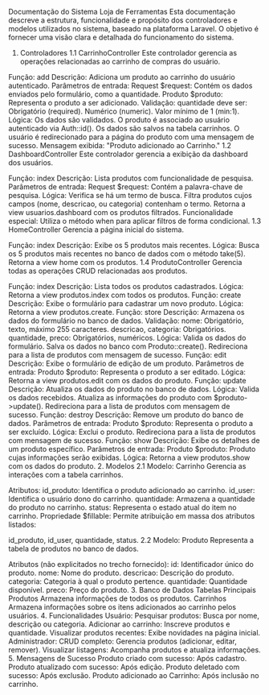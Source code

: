 Documentação do Sistema Loja de Ferramentas
Esta documentação descreve a estrutura, funcionalidade e propósito dos controladores e modelos utilizados no sistema, baseado na plataforma Laravel. O objetivo é fornecer uma visão clara e detalhada do funcionamento do sistema.

1. Controladores
1.1 CarrinhoController
Este controlador gerencia as operações relacionadas ao carrinho de compras do usuário.

Função: add
Descrição: Adiciona um produto ao carrinho do usuário autenticado.
Parâmetros de entrada:
Request $request: Contém os dados enviados pelo formulário, como a quantidade.
Produto $produto: Representa o produto a ser adicionado.
Validação:
quantidade deve ser:
Obrigatório (required).
Numérico (numeric).
Valor mínimo de 1 (min:1).
Lógica:
Os dados são validados.
O produto é associado ao usuário autenticado via Auth::id().
Os dados são salvos na tabela carrinhos.
O usuário é redirecionado para a página do produto com uma mensagem de sucesso.
Mensagem exibida: "Produto adicionado ao Carrinho."
1.2 DashboardController
Este controlador gerencia a exibição da dashboard dos usuários.

Função: index
Descrição: Lista produtos com funcionalidade de pesquisa.
Parâmetros de entrada:
Request $request: Contém a palavra-chave de pesquisa.
Lógica:
Verifica se há um termo de busca.
Filtra produtos cujos campos (nome, descricao, ou categoria) contenham o termo.
Retorna a view usuarios.dashboard com os produtos filtrados.
Funcionalidade especial:
Utiliza o método when para aplicar filtros de forma condicional.
1.3 HomeController
Gerencia a página inicial do sistema.

Função: index
Descrição: Exibe os 5 produtos mais recentes.
Lógica:
Busca os 5 produtos mais recentes no banco de dados com o método take(5).
Retorna a view home com os produtos.
1.4 ProdutoController
Gerencia todas as operações CRUD relacionadas aos produtos.

Função: index
Descrição: Lista todos os produtos cadastrados.
Lógica: Retorna a view produtos.index com todos os produtos.
Função: create
Descrição: Exibe o formulário para cadastrar um novo produto.
Lógica: Retorna a view produtos.create.
Função: store
Descrição: Armazena os dados do formulário no banco de dados.
Validação:
nome: Obrigatório, texto, máximo 255 caracteres.
descricao, categoria: Obrigatórios.
quantidade, preco: Obrigatórios, numéricos.
Lógica:
Valida os dados do formulário.
Salva os dados no banco com Produto::create().
Redireciona para a lista de produtos com mensagem de sucesso.
Função: edit
Descrição: Exibe o formulário de edição de um produto.
Parâmetros de entrada:
Produto $produto: Representa o produto a ser editado.
Lógica: Retorna a view produtos.edit com os dados do produto.
Função: update
Descrição: Atualiza os dados do produto no banco de dados.
Lógica:
Valida os dados recebidos.
Atualiza as informações do produto com $produto->update().
Redireciona para a lista de produtos com mensagem de sucesso.
Função: destroy
Descrição: Remove um produto do banco de dados.
Parâmetros de entrada:
Produto $produto: Representa o produto a ser excluído.
Lógica:
Exclui o produto.
Redireciona para a lista de produtos com mensagem de sucesso.
Função: show
Descrição: Exibe os detalhes de um produto específico.
Parâmetros de entrada:
Produto $produto: Produto cujas informações serão exibidas.
Lógica: Retorna a view produtos.show com os dados do produto.
2. Modelos
2.1 Modelo: Carrinho
Gerencia as interações com a tabela carrinhos.

Atributos:
id_produto: Identifica o produto adicionado ao carrinho.
id_user: Identifica o usuário dono do carrinho.
quantidade: Armazena a quantidade do produto no carrinho.
status: Representa o estado atual do item no carrinho.
Propriedade $fillable:
Permite atribuição em massa dos atributos listados:

id_produto, id_user, quantidade, status.
2.2 Modelo: Produto
Representa a tabela de produtos no banco de dados.

Atributos (não explicitados no trecho fornecido):
id: Identificador único do produto.
nome: Nome do produto.
descricao: Descrição do produto.
categoria: Categoria à qual o produto pertence.
quantidade: Quantidade disponível.
preco: Preço do produto.
3. Banco de Dados
Tabelas Principais
Produtos
Armazena informações de todos os produtos.
Carrinhos
Armazena informações sobre os itens adicionados ao carrinho pelos usuários.
4. Funcionalidades
Usuário:
Pesquisar produtos: Busca por nome, descrição ou categoria.
Adicionar ao carrinho: Inscreve produtos e quantidade.
Visualizar produtos recentes: Exibe novidades na página inicial.
Administrador:
CRUD completo: Gerencia produtos (adicionar, editar, remover).
Visualizar listagens: Acompanha produtos e atualiza informações.
5. Mensagens de Sucesso
Produto criado com sucesso: Após cadastro.
Produto atualizado com sucesso: Após edição.
Produto deletado com sucesso: Após exclusão.
Produto adicionado ao Carrinho: Após inclusão no carrinho.
